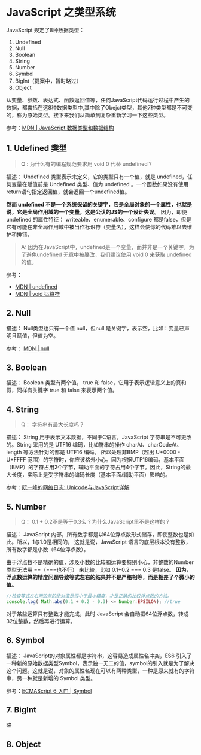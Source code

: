 # JavaScript 之类型系统

JavaScript 规定了8种数据类型：

1. Undefined 
2. Null
3. Boolean
4. String
5. Number
6. Symbol
7. BigInt（提案中，暂时略过）
8. Object

从变量、参数、表达式、函数返回值等，任何JavaScript代码运行过程中产生的数据，都囊括在这8种数据类型中,其中除了Obejct类型，其他7种类型都是不可变的，称为原始类型。接下来我们从简单到复杂重新学习一下这些类型。    

参考：[MDN | JavaScript 数据类型和数据结构](https://developer.mozilla.org/zh-CN/docs/Web/JavaScript/Data_structures)

##  1. Udefined 类型

> Q : 为什么有的编程规范要求用 void 0 代替 undefined？

描述： Undefined 类型表示未定义，它的类型只有一个值，就是 undefined，任何变量在赋值前是 Undefined 类型、值为 undefined 。一个函数如果没有使用return语句指定返回值，就会返回一个undefined值。

**然而 undefined 不是一个系统保留的关键字，它是全局对象的一个属性，也就是说，它是全局作用域的一个变量，这是公认的JS的一个设计失误**。 因为，即便undefined 的属性特征： writeable、enumerable、configure 都是false，但是它有可能在非全局作用域中被当作标识符（变量名），这样会使你的代码难以去维护和排错。

> A: 因为在JavaScript中，undefined是一个变量，而并非是一个关键字，为了避免undefined 无意中被篡改，我们建议使用 void 0 来获取 undefined 的值。

参考：
- [MDN | undefined](https://developer.mozilla.org/zh-CN/docs/Web/JavaScript/Reference/Global_Objects/undefined)
- [MDN | void 运算符](https://developer.mozilla.org/zh-CN/docs/Web/JavaScript/Reference/Operators/void)

## 2. Null

描述： Null类型也只有一个值 null，但null 是关键字，表示空，比如：变量已声明且赋值，但值为空。

参考： [MDN | null](https://developer.mozilla.org/zh-CN/docs/Web/JavaScript/Reference/Global_Objects/null)

## 3. Boolean

描述： Boolean 类型有两个值， true 和 false，它用于表示逻辑意义上的真和假，同样有关键字 true 和 false 来表示两个值。

## 4. String

> Q： 字符串有最大长度吗？

描述： String 用于表示文本数据，不同于C语言，JavaScript 字符串是不可更改的。String 采用的是 UTF16 编码，比如符串的操作 charAt、charCodeAt、length 等方法针对的都是 UTF16 编码。 所以处理非BMP（超出 U+0000 - U+FFFF 范围）的字符时，你应该格外小心。因为根据UTF16编码，基本平面（BMP）的字符占用2个字节，辅助平面的字符占用4个字节。因此，String的最大长度，实际上是受字符串的编码长度（基本平面/辅助平面）影响的。

参考：[阮一峰的网络日志: Unicode与JavaScript详解](https://www.ruanyifeng.com/blog/2014/12/unicode.html)


## 5. Number

> Q： 0.1 + 0.2不是等于0.3么？为什么JavaScript里不是这样的？

描述： JavaScript 内部，所有数字都是以64位浮点数形式储存，即使整数也是如此。所以，1与1.0是相同的，
这就是说，JavaScript 语言的底层根本没有整数，所有数字都是小数（64位浮点数）。

由于浮点数不是精确的值，涉及小数的比较和运算要特别小心，非整数的Number类型无法用 ==（===也不行） 来比较，比如 0.1+0.2 === 0.3 是false。 **因为，浮点数运算的精度问题导致等式左右的结果并不是严格相等，而是相差了个微小的值。**

```js
//检查等式左右两边差的绝对值是否小于最小精度，才是正确的比较浮点数的方法。
console.log( Math.abs(0.1 + 0.2 - 0.3) <= Number.EPSILON); //true
```
对于某些运算只有整数才能完成，此时 JavaScript 会自动把64位浮点数，转成32位整数，然后再进行运算。

## 6. Symbol

描述： JavaScript的对象属性都是字符串，这容易造成属性名冲突，ES6 引入了一种新的原始数据类型Symbol，表示独一无二的值，symbol的引入就是为了解决这个问题。这就是说，对象的属性名现在可以有两种类型，一种是原来就有的字符串，另一种就是新增的 Symbol 类型。

参考：[ECMAScript 6 入门 | Symbol](https://es6.ruanyifeng.com/#docs/symbol)

## 7. BigInt

略

## 8. Object


